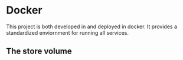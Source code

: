 # Docker
This project is both developed in and deployed in docker. It provides a standardized enviornment for running all services.

## The store volume


